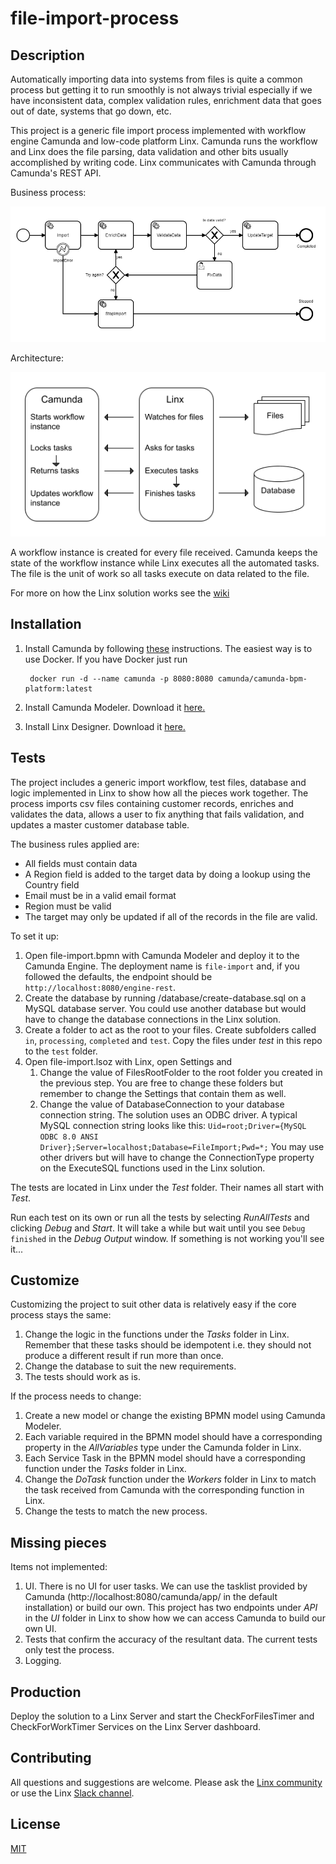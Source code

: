 # file-import-process

## Description

Automatically importing data into systems from files is quite a common process but getting it to run smoothly is not always trivial especially if we have inconsistent data, complex validation rules, enrichment data that goes out of date, systems that go down, etc.

This project is a generic file import process implemented with workflow engine Camunda and low-code platform Linx. Camunda runs the workflow and Linx does the file parsing, data validation and other bits usually accomplished by writing code. Linx communicates with Camunda through Camunda's REST API. 

Business process:

![](process-flow-diagram.png)

Architecture:

![](architecture-diagram.png)

A workflow instance is created for every file received. Camunda keeps the state of the workflow instance while Linx executes all the automated tasks. The file is the unit of work so all tasks execute on data related to the file.

For more on how the Linx solution works see the [wiki](https://github.com/linx-software/file-import-process/wiki)

## Installation

1. Install Camunda by following [these](https://docs.camunda.org/manual/latest/installation/) instructions. The easiest way is to use Docker. If you have Docker just run 

        docker run -d --name camunda -p 8080:8080 camunda/camunda-bpm-platform:latest

1. Install Camunda Modeler. Download it [here.](https://camunda.com/download/modeler/)
1. Install Linx Designer. Download it [here.](https://linx.software)

## Tests

The project includes a generic import workflow, test files, database and logic implemented in Linx to show how all the pieces work together. The process imports csv files containing customer records, enriches and validates the data, allows a user to fix anything that fails validation, and updates a master customer database table.

The business rules applied are:

- All fields must contain data
- A Region field is added to the target data by doing a lookup using the Country field
- Email must be in a valid email format
- Region must be valid
- The target may only be updated if all of the records in the file are valid.

To set it up:

1. Open file-import.bpmn with Camunda Modeler and deploy it to the Camunda Engine. The deployment name is `file-import` and, if you followed the defaults, the endpoint should be `http://localhost:8080/engine-rest`.
1. Create the database by running /database/create-database.sql on a MySQL database server. You could use another database but would have to change the database connections in the Linx solution.
1. Create a folder to act as the root to your files. Create subfolders called `in`, `processing`, `completed` and `test`. Copy the files under *test* in this repo to the `test` folder. 
1. Open file-import.lsoz with Linx, open Settings and
    1. Change the value of FilesRootFolder to the root folder you created in the previous step. You are free to change these folders but remember to change the Settings that contain them as well.
    1. Change the value of DatabaseConnection to your database connection string. The solution uses an ODBC driver. A typical MySQL connection string looks like this: `Uid=root;Driver={MySQL ODBC 8.0 ANSI Driver};Server=localhost;Database=FileImport;Pwd=*;` You may use other drivers but will have to change the ConnectionType property on the ExecuteSQL functions used in the Linx solution.

The tests are located in Linx under the *Test* folder. Their names all start with *Test*.

Run each test on its own or run all the tests by selecting *RunAllTests* and clicking *Debug* and *Start*. It will take a while but wait until you see `Debug finished` in the *Debug Output* window. If something is not working you'll see it...

## Customize

Customizing the project to suit other data is relatively easy if the core process stays the same:
1. Change the logic in the functions under the *Tasks* folder in Linx. Remember that these tasks should be idempotent i.e. they should not produce a different result if run more than once.
1. Change the database to suit the new requirements.
1. The tests should work as is.

If the process needs to change:
1. Create a new model or change the existing BPMN model using Camunda Modeler.
1. Each variable required in the BPMN model should have a corresponding property in the *AllVariables* type under the Camunda folder in Linx.
1. Each Service Task in the BPMN model should have a corresponding function under the *Tasks* folder in Linx.
1. Change the *DoTask* function under the *Workers* folder in Linx to match the task received from Camunda with the corresponding function in Linx.
1. Change the tests to match the new process.

## Missing pieces

Items not implemented:
1. UI. There is no UI for user tasks. We can use the tasklist provided by Camunda (http://localhost:8080/camunda/app/ in the default installation) or build our own. This project has two endpoints under *API* in the *UI* folder in Linx to show how we can access Camunda to build our own UI.
1. Tests that confirm the accuracy of the resultant data. The current tests only test the process.
1. Logging. 

## Production

Deploy the solution to a Linx Server and start the CheckForFilesTimer and CheckForWorkTimer Services on the Linx Server dashboard.

## Contributing

All questions and suggestions are welcome. Please ask the [Linx community](https://linx/software/community) or use the Linx [Slack channel](https://linxsoftware.slack.com/archives/C01FLBC1XNX). 

## License

[MIT](https://github.com/linx-software/file-import-process/blob/master/LICENSE.txt)

